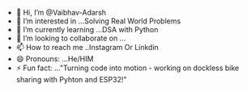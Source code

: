 - 👋 Hi, I’m @Vaibhav-Adarsh
- 👀 I’m interested in ...Solving Real World Problems
- 🌱 I’m currently learning ...DSA with Python
- 💞️ I’m looking to collaborate on ...
- 📫 How to reach me ..Instagram Or Linkdin
- 😄 Pronouns: ...He/HIM
- ⚡ Fun fact: ..."Turning code into motion - working on dockless bike sharing with Pyhton and ESP32!"

<!---
Vaibhav-Adarsh/Vaibhav-Adarsh is a ✨ special ✨ repository because its `README.md` (this file) appears on your GitHub profile.
You can click the Preview link to take a look at your changes.
--->
